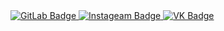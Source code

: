 <div id="badges">
  <a href="https://gitlab.com/artuom1470">
    <img src="https://img.shields.io/badge/Gitlab-orange?style=for-the-badge&logo=gitlab&logoColor=white" alt="GitLab Badge"/>
  </a>
  <a href="https://www.instagram.com/killrad_1470/">
    <img src="https://img.shields.io/badge/Instagram-darkred?style=for-the-badge&logo=instagram&logoColor=white" alt="Instageam Badge"/>
  </a>
  <a href="https://vk.com/killrad1470">
    <img src="https://img.shields.io/badge/ВКонтакте-blue?style=for-the-badge&logo=vk&logoColor=white" alt="VK Badge"/>
  </a>
</div>
